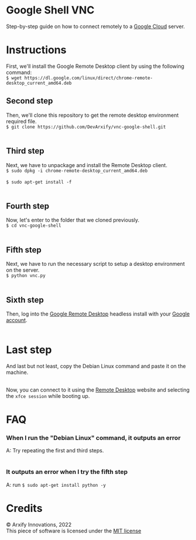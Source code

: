 # Google Shell VNC
Step-by-step guide on how to connect remotely to a [Google Cloud](https://console.cloud.google.com) server.
# Instructions
First, we'll install the Google Remote Desktop client by using the following command:<br>
`$ wget https://dl.google.com/linux/direct/chrome-remote-desktop_current_amd64.deb`

## Second step

Then, we'll clone this repository to get the remote desktop environment required file.<br>
`$ git clone https://github.com/DevArxify/vnc-google-shell.git`<br><br>

## Third step

Next, we have to unpackage and install the Remote Desktop client.<br>
`$ sudo dpkg -i chrome-remote-desktop_current_amd64.deb`<br><br>
`$ sudo apt-get install -f`<br><br>

## Fourth step

Now, let's enter to the folder that we cloned previously.<br>
`$ cd vnc-google-shell`<br><br>

## Fifth step

Next, we have to run the necessary script to setup a desktop environment on the server.<br>
`$ python vnc.py`<br><br>

## Sixth step

Then, log into the [Google Remote Desktop](https://remotedesktop.google.com/headless) headless install with your [Google account](https://myaccount.google.com). <br><br>

# Last step

And last but not least, copy the Debian Linux command and paste it on the machine.<br><br>

Now, you can connect to it using the [Remote Desktop](https://remotedesktop.google.com/) website and selecting the `xfce session` while booting up.

# FAQ
### When I run the "Debian Linux" command, it outputs an error
A: Try repeating the first and third steps.<br><br>

### It outputs an error when I try the fifth step
A: run `$ sudo apt-get install python -y`

# Credits
©️ Arxify Innovations, 2022<br>
This piece of software is licensed under the [MIT license](https://github.com/ArxifyByte/vnc-google-shell/tree/main/LICENSE)
